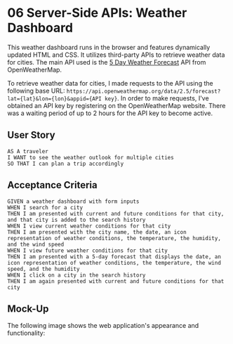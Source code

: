 # 06 Server-Side APIs: Weather Dashboard

This weather dashboard runs in the browser and features dynamically updated HTML and CSS. It utilizes third-party APIs to retrieve weather data for cities. The main API used is the [5 Day Weather Forecast](https://openweathermap.org/forecast5) API from OpenWeatherMap.

To retrieve weather data for cities, I made requests to the API using the following base URL: `https://api.openweathermap.org/data/2.5/forecast?lat={lat}&lon={lon}&appid={API key}`. In order to make requests, I've obtained an API key by registering on the OpenWeatherMap website. There was a waiting period of up to 2 hours for the API key to become active.

## User Story

```
AS A traveler
I WANT to see the weather outlook for multiple cities
SO THAT I can plan a trip accordingly
```

## Acceptance Criteria

```
GIVEN a weather dashboard with form inputs
WHEN I search for a city
THEN I am presented with current and future conditions for that city, and that city is added to the search history
WHEN I view current weather conditions for that city
THEN I am presented with the city name, the date, an icon representation of weather conditions, the temperature, the humidity, and the wind speed
WHEN I view future weather conditions for that city
THEN I am presented with a 5-day forecast that displays the date, an icon representation of weather conditions, the temperature, the wind speed, and the humidity
WHEN I click on a city in the search history
THEN I am again presented with current and future conditions for that city
```

## Mock-Up

The following image shows the web application's appearance and functionality:



